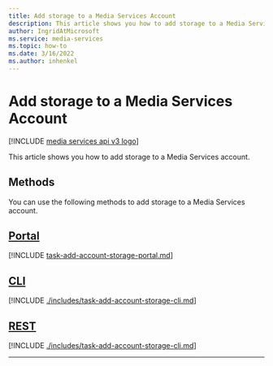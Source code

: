 ```yaml
---
title: Add storage to a Media Services Account
description: This article shows you how to add storage to a Media Services account.
author: IngridAtMicrosoft
ms.service: media-services
ms.topic: how-to
ms.date: 3/16/2022
ms.author: inhenkel
---
```

# Add storage to a Media Services Account

[!INCLUDE [media services api v3 logo](./includes/v3-hr.md)]

This article shows you how to add storage to a Media Services account.

## Methods

You can use the following methods to add storage to a Media Services account.

## [Portal](#tab/portal/)

[!INCLUDE [task-add-account-storage-portal.md](./includes/task-add-account-storage-portal.md)]

## [CLI](#tab/cli/)

[!INCLUDE [./includes/task-add-account-storage-cli.md](./includes/task-add-account-storage-cli.md)]

## [REST](#tab/rest/)

[!INCLUDE [./includes/task-add-account-storage-cli.md](./includes/task-add-account-storage-rest.md)]

---
